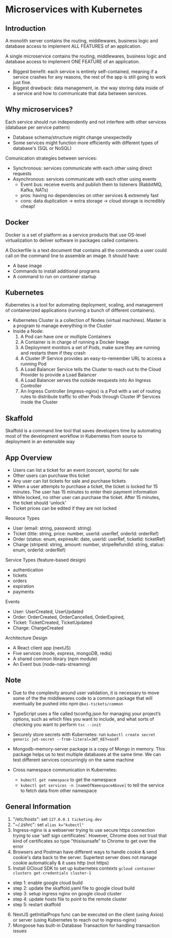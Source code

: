 # Microservices with Kubernetes

## Introduction

A monolith server contains the routing, middlewares, business logic and database access to implement ALL FEATURES of an application.

A single microservice contains the routing, middlewares, business logic and database access to implement ONE FEATURE of an application.

- Biggest benefit: each service is entirely self-contained, meaning if a service crashes for any reasons, the rest of the app is still going to work just fine.
- Biggest drawback: data management, ie. the way storing data inside of a service and how to communicate that data between services.

## Why microservices?

Each service should run independently and not interfere with other services (database per service pattern)

- Database schema/structure might change unexpectedly
- Some services might function more efficiently with different types of database's (SQL or NoSQL)

Comunication strategies between services:

- Synchronous: services communicate with each other using direct requests
- Asynchronous: services communicate with each other using events
  - Event bus: receive events and publish them to listeners (RabbitMQ, Kafka, NATs)
  - pros: having no dependencies on other services & extremely fast
  - cons: data duplication -> extra storage -> cloud storage is incredibly cheap!

## Docker

Docker is a set of platform as a service products that use OS-level virtualization to deliver software in packages called containers.

A Dockerfile is a text document that contains all the commands a user could call on the command line to assemble an image. It should have:

- A base image
- Commands to install additional programs
- A command to run on container startup

## Kubernetes

Kubernetes is a tool for automating deployment, scaling, and management of containerized applications (running a bunch of different containers).

- Kubernetes Cluster is a collection of Nodes (virtual machines). Master is a program to manage everything in the Cluster
- Inside a Node:
  1. A Pod can have one or multiple Containers
  2. A Container is in charge of running a Docker Image
  3. A Deployment monitors a set of Pods, make sure they are running and restarts them if they crash
  4. A Cluster IP Service provides an easy-to-remember URL to access a running Pod
  5. A Load Balancer Service tells the Cluster to reach out to the Cloud Provider to provide a Load Balancer
  6. A Load Balancer serves the outside resquests into An Ingress Controller
  7. An Ingress Controller (ingress-nginx) is a Pod with a set of routing rules to distribute traffic to other Pods through Cluster IP Services inside the Cluster

## Skaffold

Skaffold is a command line tool that saves developers time by automating most of the development workflow in Kubernetes from source to deployment in an extensible way

## App Overview

- Users can list a ticket for an event (concert, sports) for sale
- Other users can purchase this ticket
- Any user can list tickets for sale and purchase tickets
- When a user attempts to purchase a ticket, the ticket is locked for 15 minutes. The user has 15 minutes to enter their payment information
- While locked, no other user can purchase the ticket. After 15 minutes, the ticket should 'unlock'
- Ticket prices can be edited if they are not locked

Resource Types

- User (email: string, password: string)
- Ticket (title: string, price: number, userId: userRef, orderId: orderRef)
- Order (status: enum, expiresAt: date, userId: userRef, ticketId: ticketRef)
- Charge (stripeId: string, amount: number, stripeRefundId: string, status: enum, orderId: orderRef)

Service Types (feature-based design)

- authentication
- tickets
- orders
- expiration
- payments

Events

- User: UserCreated, UserUpdated
- Order: OrderCreated, OrderCancelled, OrderExpired,
- Ticket: TicketCreated, TicketUpdated
- Charge: ChargeCreated

Architecture Design

- A React client app (nextJS)
- Five services (node, express, mongoDB, redis)
- A shared common library (npm module)
- An Event bus (node-nats-streaming)

## Note

- Due to the complexity around user validation, it is necessary to move some of the the middlewares code to a common package that will eventually be pushed into npm `@kei-tickets/common`

- TypeScript uses a file called tsconfig.json for managing your project’s options, such as which files you want to include, and what sorts of checking you want to perform `tsc --init`

- Securely store secrets with Kubernetes: run `kubectl create secret generic jwt-secret --from-literal=JWT_KEY=asdf`

- Mongodb-memory-server package is a copy of Mongo in memory. This package helps us to test multiple databases at the same time. We can test different services concurringly on the same machine

- Cross namespace communication in Kubernetes:
  - `kubectl get namespace` to get the namespace
  - `kubectl get services -n [nameOfNamespaceAbove]` to tell the service to fetch data from other namespace

## General Information

1. "/etc/hosts": set `127.0.0.1 ticketing.dev`
2. "~/.zshrc": set `alias k="kubectl"`
3. Ingress-nginx is a webserver trying to use secure https connection trying to use 'self sign certificates'. However, Chrome does not trust that kind of certificates so type "thisisunsafe" to Chrome to get over the error
4. Browsers and Postman have different ways to handle cookie & send cookie's data back to the server. Supertest server does not manage cookie automatically & it uses http (not https)
5. Install GCloud SDK to set up kubernetes contexts `gcloud container clusters get-credentials cluster-1`

- step 1: enable google cloud build
- step 2: update the skaffold.yaml file to google cloud build
- step 3: setup ingress nginx on google cloud cluster
- step 4: update hosts file to point to the remote cluster
- step 5: restart skaffold

6. NextJS getInitialProps func can be executed on the client (using Axios) or server (using Kubernetes to reach out to ingress-nginx)
7. Mongoose has built-in Database Transaction for handling transaction issues
